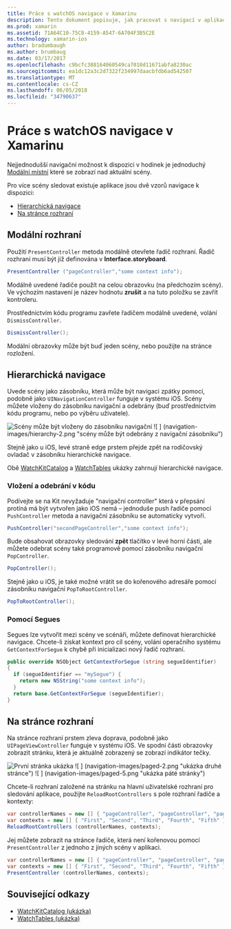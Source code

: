 ```yaml
---
title: Práce s watchOS navigace v Xamarinu
description: Tento dokument popisuje, jak pracovat s navigací v aplikaci watchOS. Popisuje modální rozhraní, hierarchické navigační a na stránce rozhraní.
ms.prod: xamarin
ms.assetid: 71A64C10-75C8-4159-A547-6A704F3B5C2E
ms.technology: xamarin-ios
author: bradumbaugh
ms.author: brumbaug
ms.date: 03/17/2017
ms.openlocfilehash: c9bcfc388164060549ca7010d11671abfa8230ac
ms.sourcegitcommit: ea1dc12a3c2d7322f234997daacbfdb6ad542507
ms.translationtype: MT
ms.contentlocale: cs-CZ
ms.lasthandoff: 06/05/2018
ms.locfileid: "34790637"
---
```

# <a name="working-with-watchos-navigation-in-xamarin"></a>Práce s watchOS navigace v Xamarinu

Nejjednodušší navigační možnost k dispozici v hodinek je jednoduchý [Modální místní](#modal) které se zobrazí nad aktuální scény.

Pro více scény sledovat existuje aplikace jsou dvě vzorů navigace k dispozici:

- [Hierarchická navigace](#Hierarchical_Navigation)
- [Na stránce rozhraní](#Page-Based_Interfaces)

<a name="modal"/>

## <a name="modal-interfaces"></a>Modální rozhraní

Použití `PresentController` metoda modálně otevřete řadič rozhraní. Řadič rozhraní musí být již definována v **Interface.storyboard**.

```csharp
PresentController ("pageController","some context info");
```

Modálně uvedené řadiče použít na celou obrazovku (na předchozím scény). Ve výchozím nastavení je název hodnotu **zrušit** a na tuto položku se zavřít kontroleru.

Prostřednictvím kódu programu zavřete řadičem modálně uvedené, volání `DismissController`.

```csharp
DismissController();
```

Modální obrazovky může být buď jeden scény, nebo použijte na stránce rozložení.

<a name="Hierarchical_Navigation"/>

## <a name="hierarchical-navigation"></a>Hierarchická navigace

Uvede scény jako zásobníku, která může být navigaci zpátky pomocí, podobně jako `UINavigationController` funguje v systému iOS. Scény můžete vloženy do zásobníku navigační a odebrány (buď prostřednictvím kódu programu, nebo po výběru uživatele).

![](navigation-images/hierarchy-1.png "Scény může být vloženy do zásobníku navigační") ![ ] (navigation-images/hierarchy-2.png "scény může být odebrány z navigační zásobníku")

Stejně jako u iOS, levé straně edge prstem přejde zpět na rodičovský ovladač v zásobníku hierarchické navigace.

Obě [WatchKitCatalog](https://developer.xamarin.com/samples/WatchKitCatalog) a [WatchTables](https://developer.xamarin.com/samples/WatchTables) ukázky zahrnují hierarchické navigace.

### <a name="pushing-and-popping-in-code"></a>Vložení a odebrání v kódu

Podívejte se na Kit nevyžaduje "navigační controller" která v přepsání protíná má být vytvořen jako iOS nemá – jednoduše push řadiče pomocí `PushController` metoda a navigační zásobníku se automaticky vytvoří.

```csharp
PushController("secondPageController","some context info");
```

Bude obsahovat obrazovky sledování **zpět** tlačítko v levé horní části, ale můžete odebrat scény také programově pomocí zásobníku navigační `PopController`.

```csharp
PopController();
```

Stejně jako u iOS, je také možné vrátit se do kořenového adresáře pomocí zásobníku navigační `PopToRootController`.

```csharp
PopToRootController();
```

### <a name="using-segues"></a>Pomocí Segues

Segues lze vytvořit mezi scény ve scénáři, můžete definovat hierarchické navigace. Chcete-li získat kontext pro cíl scény, volání operačního systému `GetContextForSegue` k chybě při inicializaci nový řadič rozhraní.

```csharp
public override NSObject GetContextForSegue (string segueIdentifier)
{
  if (segueIdentifier == "mySegue") {
    return new NSString("some context info");
  }
  return base.GetContextForSegue (segueIdentifier);
}
```
<a name="Page-Based_Interfaces"/>

## <a name="page-based-interfaces"></a>Na stránce rozhraní

Na stránce rozhraní prstem zleva doprava, podobně jako `UIPageViewController` funguje v systému iOS. Ve spodní části obrazovky zobrazit stránku, která je aktuálně zobrazený se zobrazí indikátor tečky.

![](navigation-images/paged-1.png "První stránka ukázka") ![ ] (navigation-images/paged-2.png "ukázka druhé stránce") ![ ] (navigation-images/paged-5.png "ukázka páté stránky")


Chcete-li rozhraní založené na stránku na hlavní uživatelské rozhraní pro sledování aplikace, použijte `ReloadRootControllers` s pole rozhraní řadiče a kontexty:

```csharp
var controllerNames = new [] { "pageController", "pageController", "pageController", "pageController", "pageController" };
var contexts = new [] { "First", "Second", "Third", "Fourth", "Fifth" };
ReloadRootControllers (controllerNames, contexts);
```

Jej můžete zobrazit na stránce řadiče, která není kořenovou pomocí `PresentController` z jednoho z jiných scény v aplikaci.

```csharp
var controllerNames = new [] { "pageController", "pageController", "pageController", "pageController", "pageController" };
var contexts = new [] { "First", "Second", "Third", "Fourth", "Fifth" };
PresentController (controllerNames, contexts);
```



## <a name="related-links"></a>Související odkazy

- [WatchKitCatalog (ukázka)](https://developer.xamarin.com/samples/monotouch/WatchKit/WatchKitCatalog/)
- [WatchTables (ukázka)](https://developer.xamarin.com/samples/monotouch/WatchKit/WatchTables/)

